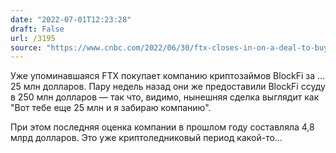 ```yaml
---
date: "2022-07-01T12:23:28"
draft: False
url: /3195
source: "https://www.cnbc.com/2022/06/30/ftx-closes-in-on-a-deal-to-buy-embattled-crypto-lender-blockfi-for-25-million-in-a-fire-sale.html"
---
```


Уже упоминавшаяся FTX покупает компанию криптозаймов BlockFi за … 25 млн долларов. Пару недель назад они же предоставили BlockFi ссуду в 250 млн долларов — так что, видимо, нынешняя сделка выглядит как "Вот тебе еще 25 млн и я забираю компанию". 

При этом последняя оценка компании в прошлом году составляла 4,8 млрд долларов. 
Это уже криптоледниковый период какой-то…
